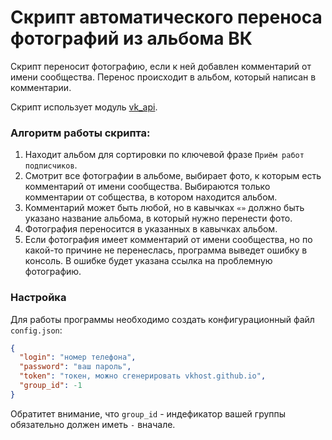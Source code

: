 # Скрипт автоматического переноса фотографий из альбома ВК
Скрипт переносит фотографию, если к ней добавлен комментарий от имени сообщества. Перенос происходит в альбом, который написан в комментарии. 

Скрипт использует модуль [vk_api](https://github.com/python273/vk_api).

### Алгоритм работы скрипта:
1. Находит альбом для сортировки по ключевой фразе `Приём работ подписчиков`.
1. Смотрит все фотографии в альбоме, выбирает фото, к которым есть комментарий от имени сообщества. Выбираются только комментарии от собщества, в котором находится альбом.
1. Комментарий может быть любой, но в кавычках `«»` должно быть указано название альбома, в который нужно перенести фото.
1. Фотография переносится в указанных в кавычках альбом.
1. Если фотография имеет комментарий от имени сообщества, но по какой-то причине не перенеслась, программа выведет ошибку в консоль. В ошибке будет указана ссылка на проблемную фотографию.

### Настройка
Для работы программы необходимо создать конфигурационный файл `config.json`:
```json
{
  "login": "номер телефона",
  "password": "ваш пароль",
  "token": "токен, можно сгенерировать vkhost.github.io",
  "group_id": -1   
}
```
Обратитет внимание, что `group_id` - индефикатор вашей группы обязательно должен иметь `-` вначале.

